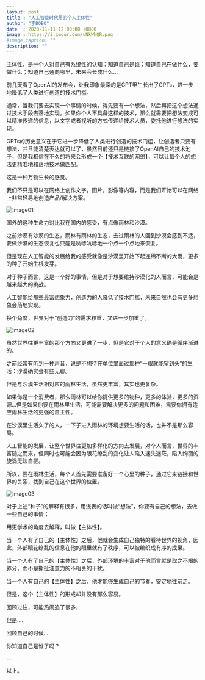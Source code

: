 ```yaml
---
layout: post
title : "人工智能时代里的个人主体性"
author: "李BOBO"
date  : 2023-11-11 12:00:00 +0800
image : https://i.imgur.com/uNkWhQR.png
#image_caption: ""
description: ""
---
```


主体性，是一个人对自己有系统性的认知：知道自己是谁；知道自己在做什么，要做什么；知道自己通向哪里，未来会长成什么...

<!--more-->

前几天看了OpenAI的发布会，让我印象最深的是GPT里生长出了GPTs，进一步地降低了人类进行创造的技术门槛。

通常，当我们要去实现一个事情的时候，得先要有一个想法，然后再把这个想法通过技术手段去落地实现。如果你个人不具备这样的技术，那么就需要把想法变成可以精准传递的信息，以文字或者视听的方式传递给技术人员，委托他进行想法的实现。

GPTs的历史意义在于它进一步降低了人类进行创造的技术门槛，让创造者只要有想法，并且能清楚表达就可以了，虽然目前还只是链接了OpenAI自己的技术池子，但是我相信在不久的将来会形成一个【技术互联的网络】，可以让每个人的想法更精准地和落地技术做匹配。

这是一种万物生长的感觉。

我们不只是可以在网络上创作文字，图片，影像等内容，而是我们开始可以在网络上非常轻易地创造产品/解决方案。

![image01](https://i.imgur.com/u3zKX2V.png)

国外的这种生命力对比我在国内的感受，有点像雨林和沙漠。

之前沙漠有沙漠的生态，雨林有雨林的生态，去过雨林的人回到沙漠会感到不适，要做沙漠的生态恢复也只能是吭哧吭哧地一个点一个点地来恢复。

但是现在人工智能的发展给我的感受就像是沙漠里开始下起连绵不断的大雨，更多的种子开始生根发芽。

对于种子而言，这是一个好的事情，但是对于想要维持沙漠化的人而言，可能会是越来越大的挑战。

人工智能给那些最富想象力，创造力的人降低了技术门槛，未来自然也会有更多想象会落地实现。

换个角度，世界对于“创造力”的需求权重，又进一步加重了。

![image02](https://i.imgur.com/PhSC6FU.png)

虽然世界往更丰富的那个方向又更进了一步，但是它对于个人的意义确是循序渐进的。

之前经常有听到一种声音，说是不想待在单位里面过那种“一眼就能望到头”的生活：沙漠确实会有些无聊。

但是与沙漠生活相对应的雨林生活，虽然更丰富，其实也更复杂。

如果你是一个消费者，那么雨林可以给你提供更多的物种，更多的体验，更多的资源...但是如果你要在雨林里生活，可能需要解决更多的问题和困难，需要你拥有适应雨林生活的更强的自主性。

在沙漠里生活久了的人，一下子进入雨林的环境想要生活的话，也并不是那么容易。

人工智能的发展，让整个世界往更加多样化的方向去发展，对个人而言，世界的丰富随之而来，但同时也可能会因为眼花缭乱的变化让人陷入迷失迷茫，陷入绚丽的旋涡无法自拔。

所以，要在雨林生活，每个人首先需要准备好一个心里的种子，通过它来链接和世界的关系，找到自己在这个世界的位置。

![image03](https://i.imgur.com/Ppj1p41.png)

对于上述“种子”的解释有很多，用浅表的话叫做“想法”，你要有自己的想法，去做一些自己的事情；

用更学术的角度去解释，叫做【主体性】。

当一个人有了自己的【主体性】之后，他就会生成自己独特的看待世界的视角，因此，外部眼花缭乱的信息在他的眼里就有了秩序，可以被编织成有序的成果。

当一个人有了自己的【主体性】之后，外部环境的丰富对于他而言就是取之不竭的养分，而不是撕扯注意力的不相关的干扰。

当一个人有自己的【主体性】之后，他才能够生成自己的节奏，安定地往前走。

但是，这个【主体性】的形成却并没有那么容易。

回顾过往，可能热闹追了很多，

但是....

回顾自己的时候...

你知道自己是谁了吗？

...

以上。

<!--END-->